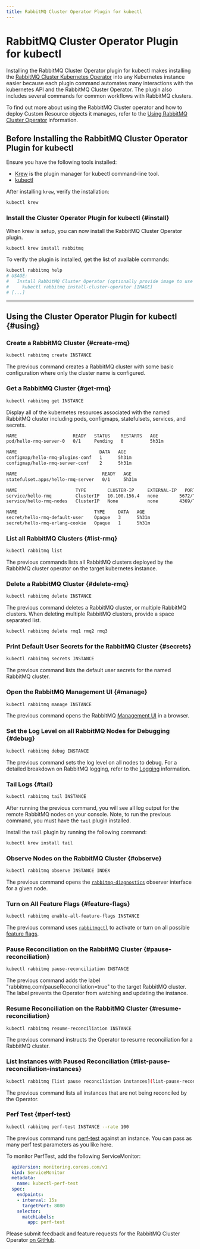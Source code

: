 ```yaml
---
title: RabbitMQ Cluster Operator Plugin for kubectl
---
```

# RabbitMQ Cluster Operator Plugin for kubectl

Installing the RabbitMQ Cluster Operator plugin for kubectl makes installing the [RabbitMQ Cluster Kubernetes Operator](./operator-overview) into any Kubernetes instance easier because each plugin command automates many interactions with the kubernetes API and the RabbitMQ Cluster Operator. The plugin also includes several commands for common workflows with RabbitMQ clusters.

To find out more about using the RabbitMQ Cluster operator and how to deploy Custom Resource objects it manages, refer to the
[Using RabbitMQ Cluster Operator](./using-operator) information.

## Before Installing the RabbitMQ Cluster Operator Plugin for kubectl

Ensure you have the following tools installed: 

* [Krew](https://krew.sigs.k8s.io/docs/user-guide/setup/install/) is the plugin manager for kubectl command-line tool. 
* [kubectl](https://kubernetes.io/docs/tasks/tools/)

After installing `krew`, verify the installation:

```bash
kubectl krew
```

### Install the Cluster Operator Plugin for kubectl {#install}

When krew is setup, you can now install the RabbitMQ Cluster Operator plugin.

```bash
kubectl krew install rabbitmq
```

To verify the plugin is installed, get the list of available commands:

```bash
kubectl rabbitmq help
# USAGE:
#   Install RabbitMQ Cluster Operator (optionally provide image to use a relocated image or a specific version)
#     kubectl rabbitmq install-cluster-operator [IMAGE]
# [...]
```

---
## Using the Cluster Operator Plugin for kubectl {#using}

### Create a RabbitMQ Cluster {#create-rmq}

```bash
kubectl rabbitmq create INSTANCE
```

The previous command creates a RabbitMQ cluster with some basic configuration where only the cluster name is configured.

### Get a RabbitMQ Cluster {#get-rmq}

```bash
kubectl rabbitmq get INSTANCE
```

Display all of the kubernetes resources associated with the named RabbitMQ cluster including pods, configmaps, statefulsets, services, and secrets.

```bash
NAME                     READY   STATUS    RESTARTS   AGE
pod/hello-rmq-server-0   0/1     Pending   0          5h31m

NAME                               DATA   AGE
configmap/hello-rmq-plugins-conf   1      5h31m
configmap/hello-rmq-server-conf    2      5h31m

NAME                                READY   AGE
statefulset.apps/hello-rmq-server   0/1     5h31m

NAME                      TYPE        CLUSTER-IP     EXTERNAL-IP   PORT(S)              AGE
service/hello-rmq         ClusterIP   10.100.156.4   none        5672/TCP,15672/TCP   5h31m
service/hello-rmq-nodes   ClusterIP   None           none        4369/TCP,25672/TCP   5h31m

NAME                             TYPE     DATA   AGE
secret/hello-rmq-default-user    Opaque   3      5h31m
secret/hello-rmq-erlang-cookie   Opaque   1      5h31m
```

### List all RabbitMQ Clusters {#list-rmq}

```bash
kubectl rabbitmq list
```

The previous commands lists all RabbitMQ clusters deployed by the RabbitMQ cluster operator on the target kubernetes instance.

### Delete a RabbitMQ Cluster {#delete-rmq}

```bash
kubectl rabbitmq delete INSTANCE
```

The previous command deletes a RabbitMQ cluster, or multiple RabbitMQ clusters. When deleting multiple RabbitMQ clusters, provide a space
separated list.

```bash
kubectl rabbitmq delete rmq1 rmq2 rmq3
```

### Print Default User Secrets for the RabbitMQ Cluster {#secrets}

```bash
kubectl rabbitmq secrets INSTANCE
```

The previous command lists the default user secrets for the named RabbitMQ cluster.

### Open the RabbitMQ Management UI {#manage}

```bash
kubectl rabbitmq manage INSTANCE
```

The previous command opens the RabbitMQ [Management UI](/docs/management) in a browser.

### Set the Log Level on all RabbitMQ Nodes for Debugging {#debug}

```bash
kubectl rabbitmq debug INSTANCE
```

The previous command sets the log level on all nodes to debug. For a detailed breakdown on RabbitMQ logging, refer to the [Logging](/docs/logging) information.

### Tail Logs {#tail}

```bash
kubectl rabbitmq tail INSTANCE
```

After running the previous command, you will see all log output for the remote RabbitMQ nodes on your console. Note, to run the previous command, you must have the `tail` plugin installed.

Install the `tail` plugin by running the following command:

```bash
kubectl krew install tail
```

### Observe Nodes on the RabbitMQ Cluster {#observe}

```bash
kubectl rabbitmq observe INSTANCE INDEX
```

The previous command opens the [`rabbitmq-diagnostics`](/docs/man/rabbitmq-diagnostics.8) observer interface for a given node.

### Turn on All Feature Flags {#feature-flags}

```bash
kubectl rabbitmq enable-all-feature-flags INSTANCE 
```

The previous command uses [`rabbitmqctl`](/docs/cli) to activate or turn on all possible [feature flags](/docs/feature-flags).

### Pause Reconciliation on the RabbitMQ Cluster {#pause-reconciliation}

```bash
kubectl rabbitmq pause-reconciliation INSTANCE 
```

The previous command adds the label "rabbitmq.com/pauseReconciliation=true" to the target RabbitMQ cluster. The label prevents the Operator from watching and updating the instance.

### Resume Reconciliation on the RabbitMQ Cluster {#resume-reconciliation}

```bash
kubectl rabbitmq resume-reconciliation INSTANCE 
```

The previous command instructs the Operator to resume reconciliation for a RabbitMQ cluster.

### List Instances with Paused Reconciliation {#list-pause-reconciliation-instances}

```bash
kubectl rabbitmq [list pause reconciliation instances](list-pause-reconciliation-instances) INSTANCE
```

The previous command lists all instances that are not being reconciled by the Operator.

### Perf Test {#perf-test}

```bash
kubectl rabbitmq perf-test INSTANCE --rate 100
```

The previous command runs [perf-test](https://rabbitmq.github.io/rabbitmq-perf-test/stable/htmlsingle/) against an instance. You can pass as many perf test parameters as you like here.

To monitor PerfTest, add the following ServiceMonitor:
```yaml
  apiVersion: monitoring.coreos.com/v1
  kind: ServiceMonitor
  metadata:
    name: kubectl-perf-test
  spec:
    endpoints:
    - interval: 15s
      targetPort: 8080
    selector:
      matchLabels:
        app: perf-test
```

Please submit feedback and feature requests for the RabbitMQ Cluster Operator [on GitHub](https://github.com/rabbitmq/cluster-operator).
